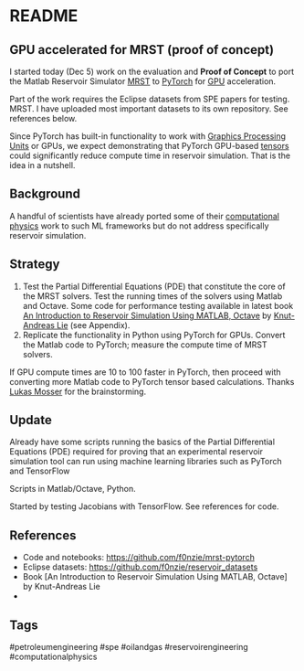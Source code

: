 # README

## GPU accelerated for MRST (proof of concept)

I started today (Dec 5) work on the evaluation and **Proof of Concept** to port the Matlab Reservoir Simulator [MRST][MRST] to [PyTorch][PyTorch] for [GPU][GPU] acceleration.

Part of the work requires the Eclipse datasets from SPE papers for testing. MRST. I have uploaded most important datasets to its own repository. See references below.

Since PyTorch has built-in functionality to work with [Graphics Processing Units][GPU] or GPUs, we expect demonstrating that PyTorch GPU-based [tensors][tensor] could significantly reduce compute time in reservoir simulation. That is the idea in a nutshell.



## Background

A handful of scientists have already ported some of their [computational physics][computational physics] work to such ML frameworks but do not address specifically reservoir simulation.



## Strategy

1. Test the Partial Differential Equations (PDE) that constitute the  core  of the MRST solvers. Test the running times of the solvers using Matlab  and Octave. Some code for performance testing available in latest book [An  Introduction to Reservoir Simulation Using MATLAB, Octave][book-mrst] by [Knut-Andreas Lie][knut andreas] (see Appendix). 
2. Replicate the functionality in Python using PyTorch for GPUs. Convert  the Matlab code to PyTorch; measure the compute time of MRST solvers.



If GPU compute times are 10 to 100 faster in PyTorch, then proceed with converting more Matlab code to PyTorch tensor based calculations. Thanks [Lukas Mosser][lukas] for the brainstorming.



## Update

Already have some scripts running the basics of the Partial Differential Equations (PDE) required for proving that an experimental  reservoir simulation tool can run using machine learning libraries such as PyTorch and TensorFlow

Scripts in Matlab/Octave, Python. 

Started by testing  Jacobians with TensorFlow. See references for code.



## References

* Code and notebooks: https://github.com/f0nzie/mrst-pytorch
* Eclipse datasets:  https://github.com/f0nzie/reservoir_datasets
* Book [An  Introduction to Reservoir Simulation Using MATLAB, Octave] by Knut-Andreas Lie
* 



## Tags

#petroleumengineering #spe #oilandgas #reservoirengineering #computationalphysics

[MRST]: https://www.sintef.no/projectweb/mrst/
[book-mrst]: https://www.cambridge.org/core/books/an-introduction-to-reservoir-simulation-using-matlabgnu-octave/F48C3D8C88A3F67E4D97D4E16970F894
[PyTorch]: https://pytorch.org/
[GPU]: https://en.wikipedia.org/wiki/Graphics_processing_unit
[tensor]: https://www.grc.nasa.gov/www/k-12/Numbers/Math/documents/Tensors_TM2002211716.pdf
[computational physics]: https://www.eidos.ic.i.u-tokyo.ac.jp/~tau/lecture/computational_physics/docs/computational_physics.pdf
[lukas]: https://www.linkedin.com/in/lukas-mosser/
[knut andreas]: https://www.linkedin.com/in/kalie/